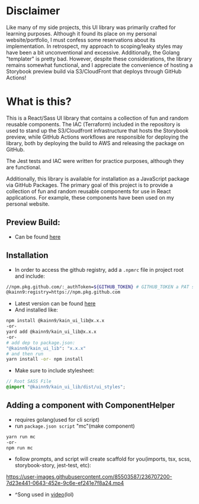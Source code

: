 # Disclaimer
Like many of my side projects, this UI library was primarily crafted for learning purposes. Although it found its place on my personal website/portfolio, I must confess some reservations about its implementation. In retrospect, my approach to scoping/leaky styles may have been a bit unconventional and excessive. Additionally, the Golang "templater" is pretty bad. However, despite these considerations, the library remains somewhat functional, and I appreciate the convenience of hosting a Storybook preview build via S3/CloudFront that deploys through GitHub Actions!


# What is this?
This is a React/Sass UI library that contains a collection of fun and random reusable components. The IAC (Terraform) included in the repository is used to stand up the S3/Cloudfront infrastructure that hosts the Storybook preview, while GitHub Actions workflows are responsible for deploying the library, both by deploying the build to AWS and releasing the package on GitHub.

The Jest tests and IAC were written for practice purposes, although they are functional.

Additionally, this library is available for installation as a JavaScript package via GitHub Packages. The primary goal of this project is to provide a collection of fun and random reusable components for use in React applications. For example, these components have been used on my personal website.


## Preview Build:
- Can be found [here](https://d2qhtb7c0usx4g.cloudfront.net/?path=/story/baseloader--water-dragon)
## Installation
- In order to access the github registry, add a `.npmrc` file in project root and include:
```bash
//npm.pkg.github.com/:_authToken=${GITHUB_TOKEN} # GITHUB_TOKEN a PAT set as env variable(likely in shell config)
@kainn9:registry=https://npm.pkg.github.com
```
- Latest version can be found [here](https://github.com/users/kainn9/packages/npm/package/kain_ui_lib)
- And installed like:
```bash
npm install @kainn9/kain_ui_lib@x.x.x
-or-
yard add @kainn9/kain_ui_lib@x.x.x
-or-
# add dep to package.json:
"@kainn9/kain_ui_lib": "x.x.x"
# and then run
yarn install -or- npm install
```
- Make sure to include stylesheet:
```scss
// Root SASS File
@import "@kainn9/kain_ui_lib/dist/ui_styles";
```

## Adding a component with ComponentHelper
- requires golang(used for cli script)
- run `package.json script` "mc"(make component)
```bash
yarn run mc
-or-
npm run mc
```
- follow prompts, and script will create scaffold for you(imports, tsx, scss, storybook-story, jest-test, etc):

https://user-images.githubusercontent.com/85503587/236707200-7d23e441-0643-452e-9c6e-ef241e7f8a24.mp4

- ^Song used in [video](https://www.youtube.com/watch?v=qs2nau-ior4)(lol)
